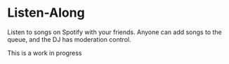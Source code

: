 # Listen-Along
Listen to songs on Spotify with your friends. Anyone can add songs to the queue, and the DJ has moderation control.

This is a work in progress
